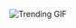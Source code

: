 
<!-- GIF_SECTION -->
![Trending GIF](https://media0.giphy.com/media/v1.Y2lkPThiYjIxNzcyZDE1YWd2b2NobnFvdjZncmg4MzdoeXBrdGIycjR6YnU2czZpcnh4biZlcD12MV9naWZzX3NlYXJjaCZjdD1n/SHjRjbSdzjhWrT6RDR/giphy.gif)
<!-- END_GIF_SECTION -->
